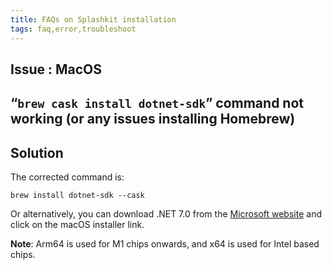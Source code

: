 ```yaml
---
title: FAQs on Splashkit installation
tags: faq,error,troubleshoot
---
```


## Issue : MacOS

## “`brew cask install dotnet-sdk`” command not working (or any issues installing Homebrew)

## Solution

The corrected command is:

```shell
brew install dotnet-sdk --cask
```

Or alternatively, you can download .NET 7.0 from the
[Microsoft website](https://dotnet.microsoft.com/en-us/download/dotnet/7.0) and click on the macOS
installer link.

**Note**: Arm64 is used for M1 chips onwards, and x64 is used for Intel based chips.
